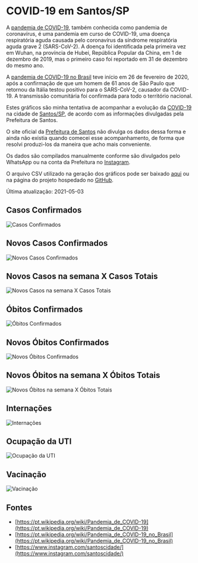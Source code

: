 # COVID-19 em Santos/SP

A [pandemia de COVID-19](https://pt.wikipedia.org/wiki/Pandemia_de_COVID-19), também conhecida como pandemia de coronavírus, é uma pandemia em curso de COVID-19, uma doença respiratória aguda causada pelo coronavírus da síndrome respiratória aguda grave 2 (SARS-CoV-2). A doença foi identificada pela primeira vez em Wuhan, na província de Hubei, República Popular da China, em 1 de dezembro de 2019, mas o primeiro caso foi reportado em 31 de dezembro do mesmo ano.

A [pandemia de COVID-19 no Brasil](https://pt.wikipedia.org/wiki/Pandemia_de_COVID-19_no_Brasil) teve início em 26 de fevereiro de 2020, após a confirmação de que um homem de 61 anos de São Paulo que retornou da Itália testou positivo para o SARS-CoV-2, causador da COVID-19. A transmissão comunitária foi confirmada para todo o território nacional.

Estes gráficos são minha tentativa de acompanhar a evolução da [COVID-19](https://pt.wikipedia.org/wiki/COVID-19) na cidade de [Santos/SP](https://pt.wikipedia.org/wiki/Santos), de acordo com as informações divulgadas pela Prefeitura de Santos.

O site oficial da [Prefeitura de Santos](https://egov.santos.sp.gov.br/santosmapeada/Saude/DadosDEVIG/MapaDEVIG/#) não divulga os dados dessa forma e ainda não existia quando comecei esse acompanhamento, de forma que resolvi produzi-los da maneira que acho mais conveniente.

Os dados são compilados manualmente conforme são divulgados pelo WhatsApp ou na conta da Prefeitura no [Instagram](https://www.instagram.com/santoscidade/).

O arquivo CSV utilizado na geração dos gráficos pode ser baixado [aqui](https://github.com/jmsvaz/covidsantos/blob/main/data/data.csv?raw=true) ou na página do projeto hospedado no [GitHub](https://github.com/jmsvaz/covidsantos).

Última atualização: 2021-05-03

## Casos Confirmados
![Casos Confirmados](/img/cases.svg)

## Novos Casos Confirmados
![Novos Casos Confirmados](/img/newcases.svg)

## Novos Casos na semana X Casos Totais
![Novos Casos na semana X Casos Totais](/img/newcasescases.svg)

## Óbitos Confirmados
![Óbitos Confirmados](/img/deaths.svg)

## Novos Óbitos Confirmados
![Novos Óbitos Confirmados](/img/newdeaths.svg)

## Novos Óbitos na semana X Óbitos Totais
![Novos Óbitos na semana X Óbitos Totais](/img/newdeathsdeaths.svg)

## Internações
![Internações](/img/hospitalization.svg)

## Ocupação da UTI
![Ocupação da UTI](/img/ICUOccupation.svg)

## Vacinação
![Vacinação](/img/vaccinedoses.svg)


## Fontes

* [https://pt.wikipedia.org/wiki/Pandemia_de_COVID-19](https://pt.wikipedia.org/wiki/Pandemia_de_COVID-19)
* [https://pt.wikipedia.org/wiki/Pandemia_de_COVID-19_no_Brasil](https://pt.wikipedia.org/wiki/Pandemia_de_COVID-19_no_Brasil)
* [https://www.instagram.com/santoscidade/](https://www.instagram.com/santoscidade/)